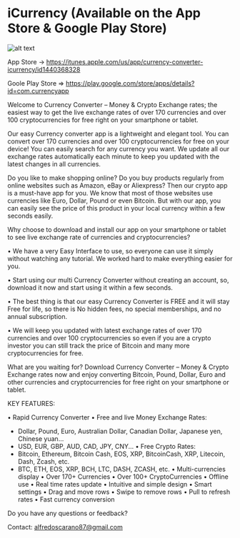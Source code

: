 # iCurrency (Available on the App Store & Google Play Store)

![alt text](https://lh3.googleusercontent.com/p9KmyDQMDXz_sjcb9VIHmhPxeFjxh_SghAPxGYJMcIUekALA1p7kbMOq9DcrazRPDw=s180-rw)

App Store -> https://itunes.apple.com/us/app/currency-converter-icurrency/id1440368328

Goole Play Store => https://play.google.com/store/apps/details?id=com.currencyapp

Welcome to Currency Converter – Money & Crypto Exchange rates; the easiest way to get the live exchange rates of over 170 currencies and over 100 cryptocurrencies for free right on your smartphone or tablet.

Our easy Currency converter app is a lightweight and elegant tool. You can convert over 170 currencies and over 100 cryptocurrencies for free on your device! You can easily search for any currency you want. We update all our exchange rates automatically each minute to keep you updated with the latest changes in all currencies.

Do you like to make shopping online? 
Do you buy products regularly from online websites such as Amazon, eBay or Aliexpress? 
Then our crypto app is a must-have app for you. We know that most of those websites use currencies like Euro, Dollar, Pound or even Bitcoin. But with our app, you can easily see the price of this product in your local currency within a few seconds easily.

Why choose to download and install our app on your smartphone or tablet to see live exchange rate of currencies and cryptocurrencies? 

• We have a very Easy Interface to use, so everyone can use it simply without watching any tutorial. We worked hard to make everything easier for you.

• Start using our multi Currency Converter without creating an account, so, download it now and start using it within a few seconds.

• The best thing is that our easy Currency Converter is FREE and it will stay Free for life, so there is No hidden fees, no special memberships, and no annual subscription.

• We will keep you updated with latest exchange rates of over 170 currencies and over 100 cryptocurrencies so even if you are a crypto investor you can still track the price of Bitcoin and many more cryptocurrencies for free. 

What are you waiting for? Download Currency Converter – Money & Crypto Exchange rates now and enjoy converting Bitcoin, Pound, Dollar, Euro and other currencies and cryptocurrencies for free right on your smartphone or tablet.


KEY FEATURES:

• Rapid Currency Converter
• Free and live Money Exchange Rates: 
- Dollar, Pound, Euro, Australian Dollar, Canadian Dollar, Japanese yen, Chinese yuan...
- USD, EUR, GBP, AUD, CAD, JPY, CNY...
• Free Crypto Rates: 
- Bitcoin, Ethereum, Bitcoin Cash, EOS, XRP, BitcoinCash, XRP, Litecoin, Dash, Zcash, etc.
- BTC, ETH, EOS, XRP, BCH, LTC, DASH, ZCASH, etc.
• Multi-currencies display
• Over 170+ Currencies
• Over 100+ CryptoCurrencies
• Offline use
• Real time rates update
• Intuitive and simple design
• Smart settings
• Drag and move rows
• Swipe to remove rows
• Pull to refresh rates
• Fast currency conversion


Do you have any questions or feedback?

Contact: alfredoscarano87@gmail.com
